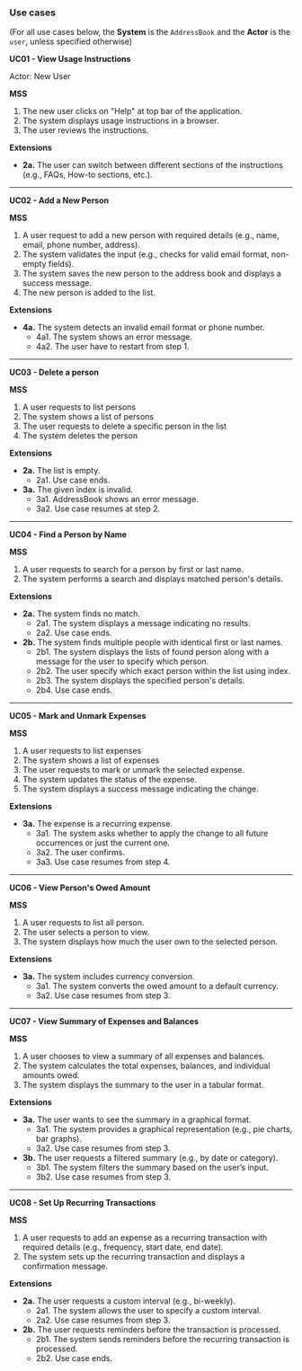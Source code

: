 ### Use cases

(For all use cases below, the **System** is the `AddressBook` and the **Actor** is the `user`, unless specified otherwise)

**UC01 - View Usage Instructions**

Actor: New User

**MSS**
1. The new user clicks on "Help" at top bar of the application.
2. The system displays usage instructions in a browser.
3. The user reviews the instructions.

**Extensions**
- **2a.** The user can switch between different sections of the instructions (e.g., FAQs, How-to sections, etc.).

---

**UC02 - Add a New Person**

**MSS**
1. A user request to add a new person with required details (e.g., name, email, phone number, address).
2. The system validates the input (e.g., checks for valid email format, non-empty fields).
3. The system saves the new person to the address book and displays a success message.
4. The new person is added to the list.

**Extensions**
- **4a.** The system detects an invalid email format or phone number.
  - 4a1. The system shows an error message.
  - 4a2. The user have to restart from step 1.

---

**UC03 - Delete a person**

**MSS**
1.  A user requests to list persons
2.  The system shows a list of persons
3.  The user requests to delete a specific person in the list
4.  The system deletes the person

**Extensions**
- **2a.** The list is empty.
  - 2a1. Use case ends.
- **3a.** The given index is invalid.
  - 3a1. AddressBook shows an error message.
  - 3a2. Use case resumes at step 2.

---

**UC04 - Find a Person by Name**

**MSS**
1. A user requests to search for a person by first or last name.
2. The system performs a search and displays matched person's details.

**Extensions**
- **2a.** The system finds no match.
  - 2a1. The system displays a message indicating no results.
  - 2a2. Use case ends.
- **2b.** The system finds multiple people with identical first or last names.
  - 2b1. The system displays the lists of found person along with a message for the user to specify which person.
  - 2b2. The user specify which exact person within the list using index.
  - 2b3. The system displays the specified person's details.
  - 2b4. Use case ends.

---

**UC05 - Mark and Unmark Expenses**

**MSS**
1. A user requests to list expenses
2. The system shows a list of expenses
3. The user requests to mark or unmark the selected expense.
4. The system updates the status of the expense.
5. The system displays a success message indicating the change.

**Extensions**
- **3a.** The expense is a recurring expense.
  - 3a1. The system asks whether to apply the change to all future occurrences or just the current one.
  - 3a2. The user confirms.
  - 3a3. Use case resumes from step 4.

---

**UC06 - View Person's Owed Amount**

**MSS**
1. A user requests to list all person.
2. The user selects a person to view.
3. The system displays how much the user own to the selected person.

**Extensions**
- **3a.** The system includes currency conversion.
  - 3a1. The system converts the owed amount to a default currency.
  - 3a2. Use case resumes from step 3.

---

**UC07 - View Summary of Expenses and Balances**

**MSS**
1. A user chooses to view a summary of all expenses and balances.
2. The system calculates the total expenses, balances, and individual amounts owed.
3. The system displays the summary to the user in a tabular format.

**Extensions**
- **3a.** The user wants to see the summary in a graphical format.
  - 3a1. The system provides a graphical representation (e.g., pie charts, bar graphs).
  - 3a2. Use case resumes from step 3.
- **3b.** The user requests a filtered summary (e.g., by date or category).
  - 3b1. The system filters the summary based on the user’s input.
  - 3b2. Use case resumes from step 3.

---

**UC08 - Set Up Recurring Transactions**

**MSS**
1. A user requests to add an expense as a recurring transaction with required details (e.g., frequency, start date, end date).
2. The system sets up the recurring transaction and displays a confirmation message.

**Extensions**
- **2a.** The user requests a custom interval (e.g., bi-weekly).
  - 2a1. The system allows the user to specify a custom interval.
  - 2a2. Use case resumes from step 3.
- **2b.** The user requests reminders before the transaction is processed.
  - 2b1. The system sends reminders before the recurring transaction is processed.
  - 2b2. Use case ends.
